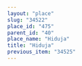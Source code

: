 ```yaml
---
layout: "place"
slug: "34522"
place_id: "475"
parent_id: "40"
place_name: "Hiduja"
title: "Hiduja"
previous_item: "34525"
---
```


